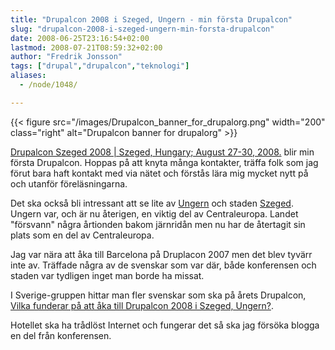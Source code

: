```yaml
---
title: "Drupalcon 2008 i Szeged, Ungern - min första Drupalcon"
slug: "drupalcon-2008-i-szeged-ungern-min-forsta-drupalcon"
date: 2008-06-25T23:16:54+02:00
lastmod: 2008-07-21T08:59:32+02:00
author: "Fredrik Jonsson"
tags: ["drupal","drupalcon","teknologi"]
aliases:
  - /node/1048/

---
```


{{< figure src="/images/Drupalcon_banner_for_drupalorg.png" width="200" class="right" alt="Drupalcon banner for drupalorg" >}}

[Drupalcon Szeged 2008 | Szeged, Hungary; August 27-30, 2008.](http://szeged2008.drupalcon.org/) blir min första Drupalcon. Hoppas på att knyta många kontakter, träffa folk som jag förut bara haft kontakt med via nätet och förstås lära mig mycket nytt på och utanför föreläsningarna.

Det ska också bli intressant att se lite av [Ungern](http://sv.wikipedia.org/wiki/Ungern) och staden [Szeged](http://sv.wikipedia.org/wiki/Szeged). Ungern var, och är nu återigen, en viktig del av Centraleuropa. Landet "försvann" några årtionden bakom järnridån men nu har de återtagit sin plats som en del av Centraleuropa.

Jag var nära att åka till Barcelona på Druplacon 2007 men det blev tyvärr inte av. Träffade några av de svenskar som var där, både konferensen och staden var tydligen inget man borde ha missat.

I Sverige-gruppen hittar man fler svenskar som ska på årets Drupalcon, [Vilka funderar på att åka till Drupalcon 2008 i Szeged, Ungern?](http://groups.drupal.org/node/11954).

Hotellet ska ha trådlöst Internet och fungerar det så ska jag försöka blogga en del från konferensen.



